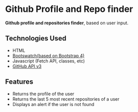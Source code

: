 # Github Profile and Repo finder

 **Github profile and repositories finder**, based on user input.

## Technologies Used

* HTML
* [Bootswatch(based on Bootstrap 4)](https://bootswatch.com/)
* Javascript (Fetch API, classes, etc)
* [GitHub API v3](https://developer.github.com/v3/)

## Features
* Returns the profile of the user
* Returns the last 5 most recent repositories of a user
* Displays an alert if the user is not found